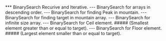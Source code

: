 *** BinarySearch Recurive and Iterative.
--- BinarySearch for arrays in descending order.
---  BinarySearch for finding Peak in mountain.
--- BinarySearch for finding target in mountain array.
--- BinarySearch for infinite size array.
---  BinarySearch for Ceil element. ##### (Smallest element greater than or equal to target).
--- BinarySearch for Floor element. ##### (Largest element smaller than or equal to target).
